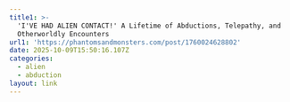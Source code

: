 ```yaml
---
title1: >-
  'I'VE HAD ALIEN CONTACT!' A Lifetime of Abductions, Telepathy, and
  Otherworldly Encounters 
url1: 'https://phantomsandmonsters.com/post/1760024628802'
date: 2025-10-09T15:50:16.107Z
categories:
  - alien
  - abduction
layout: link
---
```


